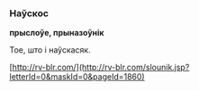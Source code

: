 ### Наўскос
**прыслоўе, прыназоўнік**

Тое, што і наўскасяк.

<a rel="author">[http://rv-blr.com/](http://rv-blr.com/slounik.jsp?letterId=0&maskId=0&pageId=1860)</a>
